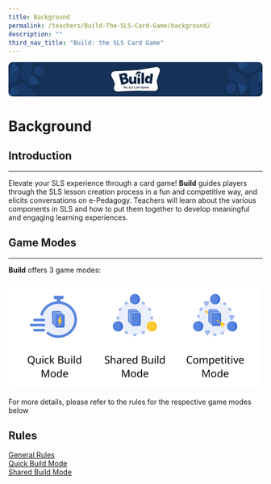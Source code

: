 ```yaml
---
title: Background
permalink: /teachers/Build-The-SLS-Card-Game/background/
description: ""
third_nav_title: "Build: the SLS Card Game"
---
```


![](/images/Media/SLS%20Build%20(Category)/banner2.png)
# Background

Introduction
------------

---

 Elevate your SLS experience through a card game! **Build** guides players through the SLS lesson creation process in a fun and competitive way, and elicits conversations on e-Pedagogy. Teachers will learn about the various components in SLS and how to put them together to develop meaningful and engaging learning experiences.

Game Modes
----------

---

**Build** offers 3 game modes:

![](/images/Media/SLS%20Build%20(Category)/3%20game%20modes.png)

 For more details, please refer to the rules for the respective game modes below
 
 ## Rules
[General Rules](/teachers/Build-The-SLS-Card-Game/generalrules/)
<br>[Quick Build Mode](/teachers/Build-The-SLS-Card-Game/quickbuild/)
<br>[Shared Build Mode](/teachers/Build-The-SLS-Card-Game/sharedbuild/)